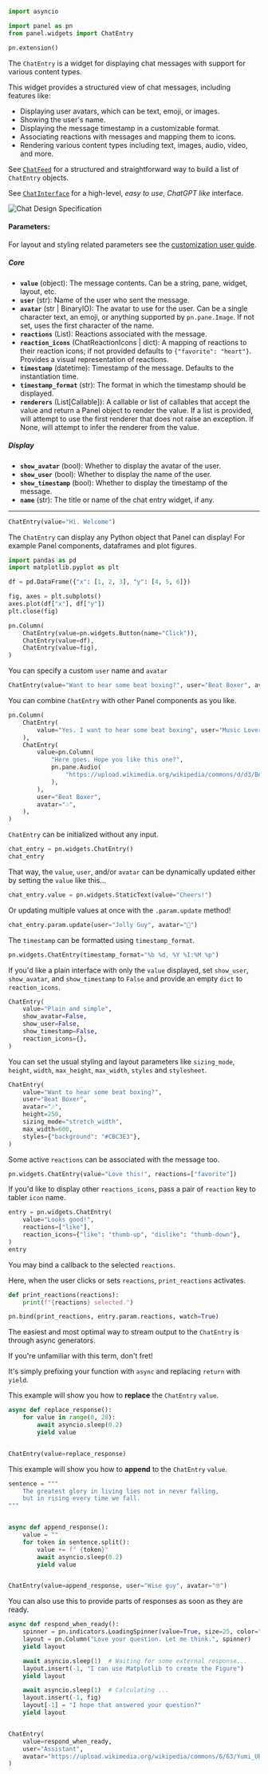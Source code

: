 ```python
import asyncio

import panel as pn
from panel.widgets import ChatEntry

pn.extension()

```

The `ChatEntry` is a widget for displaying chat messages with support for various content types.

This widget provides a structured view of chat messages, including features like:
- Displaying user avatars, which can be text, emoji, or images.
- Showing the user's name.
- Displaying the message timestamp in a customizable format.
- Associating reactions with messages and mapping them to icons.
- Rendering various content types including text, images, audio, video, and more.

See [`ChatFeed`](ChatFeed.ipynb) for a structured and straightforward way to build a list of `ChatEntry` objects.

See [`ChatInterface`](ChatInterface.ipynb) for a high-level, *easy to use*, *ChatGPT like* interface.

![Chat Design Specification](../../assets/ChatDesignSpecification.png)

#### Parameters:

For layout and styling related parameters see the [customization user guide](../../user_guide/Customization.ipynb).

##### Core

* **`value`** (object): The message contents. Can be a string, pane, widget, layout, etc.
* **`user`** (str): Name of the user who sent the message.
* **`avatar`** (str | BinaryIO): The avatar to use for the user. Can be a single character text, an emoji, or anything supported by `pn.pane.Image`. If not set, uses the first character of the name.
* **`reactions`** (List): Reactions associated with the message.
* **`reaction_icons`** (ChatReactionIcons | dict): A mapping of reactions to their reaction icons; if not provided defaults to `{"favorite": "heart"}`. Provides a visual representation of reactions.
* **`timestamp`** (datetime): Timestamp of the message. Defaults to the instantiation time.
* **`timestamp_format`** (str): The format in which the timestamp should be displayed.
* **`renderers`** (List[Callable]): A callable or list of callables that accept the value and return a Panel object to render the value. If a list is provided, will attempt to use the first renderer that does not raise an exception. If None, will attempt to infer the renderer from the value.

##### Display

* **`show_avatar`** (bool): Whether to display the avatar of the user.
* **`show_user`** (bool): Whether to display the name of the user.
* **`show_timestamp`** (bool): Whether to display the timestamp of the message.
* **`name`** (str): The title or name of the chat entry widget, if any.

___


```python
ChatEntry(value="Hi. Welcome")

```

The `ChatEntry` can display any Python object that Panel can display! For example Panel components, dataframes and plot figures.


```python
import pandas as pd
import matplotlib.pyplot as plt

df = pd.DataFrame({"x": [1, 2, 3], "y": [4, 5, 6]})

fig, axes = plt.subplots()
axes.plot(df["x"], df["y"])
plt.close(fig)

pn.Column(
    ChatEntry(value=pn.widgets.Button(name="Click")),
    ChatEntry(value=df),
    ChatEntry(value=fig),
)

```

You can specify a custom `user` name and `avatar`


```python
ChatEntry(value="Want to hear some beat boxing?", user="Beat Boxer", avatar="🎶")

```

You can combine `ChatEntry` with other Panel components as you like.


```python
pn.Column(
    ChatEntry(
        value="Yes. I want to hear some beat boxing", user="Music Lover", avatar="🎸"
    ),
    ChatEntry(
        value=pn.Column(
            "Here goes. Hope you like this one?",
            pn.pane.Audio(
                "https://upload.wikimedia.org/wikipedia/commons/d/d3/Beatboxset1_pepouni.ogg"
            ),
        ),
        user="Beat Boxer",
        avatar="🎶",
    ),
)

```

`ChatEntry` can be initialized without any input.


```python
chat_entry = pn.widgets.ChatEntry()
chat_entry

```

That way, the `value`, `user`, and/or `avatar` can be dynamically updated either by setting the `value` like this...


```python
chat_entry.value = pn.widgets.StaticText(value="Cheers!")

```

Or updating multiple values at once with the `.param.update` method!


```python
chat_entry.param.update(user="Jolly Guy", avatar="🎅")

```

The `timestamp` can be formatted using `timestamp_format`.


```python
pn.widgets.ChatEntry(timestamp_format="%b %d, %Y %I:%M %p")

```

If you'd like a plain interface with only the `value` displayed, set `show_user`, `show_avatar`, and `show_timestamp` to `False` and provide an empty `dict` to `reaction_icons`.


```python
ChatEntry(
    value="Plain and simple",
    show_avatar=False,
    show_user=False,
    show_timestamp=False,
    reaction_icons={},
)
```

You can set the usual styling and layout parameters like `sizing_mode`, `height`, `width`, `max_height`, `max_width`, `styles` and `stylesheet`.


```python
ChatEntry(
    value="Want to hear some beat boxing?",
    user="Beat Boxer",
    avatar="🎶",
    height=250,
    sizing_mode="stretch_width",
    max_width=600,
    styles={"background": "#CBC3E3"},
)
```

Some active `reactions` can be associated with the message too.


```python
pn.widgets.ChatEntry(value="Love this!", reactions=["favorite"])
```

If you'd like to display other `reactions_icons`, pass a pair of `reaction` key to tabler `icon` name.


```python
entry = pn.widgets.ChatEntry(
    value="Looks good!",
    reactions=["like"],
    reaction_icons={"like": "thumb-up", "dislike": "thumb-down"},
)
entry
```

You may bind a callback to the selected `reactions`.

Here, when the user clicks or sets `reactions`, `print_reactions` activates.


```python
def print_reactions(reactions):
    print(f"{reactions} selected.")

pn.bind(print_reactions, entry.param.reactions, watch=True)
```

The easiest and most optimal way to stream output to the `ChatEntry` is through async generators.

If you're unfamiliar with this term, don't fret!

It's simply prefixing your function with `async` and replacing `return` with `yield`.

This example will show you how to **replace** the `ChatEntry` `value`.


```python
async def replace_response():
    for value in range(0, 28):
        await asyncio.sleep(0.2)
        yield value


ChatEntry(value=replace_response)
```

This example will show you how to **append** to the `ChatEntry` `value`.


```python
sentence = """
    The greatest glory in living lies not in never falling,
    but in rising every time we fall.
"""


async def append_response():
    value = ""
    for token in sentence.split():
        value += f" {token}"
        await asyncio.sleep(0.2)
        yield value


ChatEntry(value=append_response, user="Wise guy", avatar="🤓")

```

You can also use this to provide parts of responses as soon as they are ready.


```python
async def respond_when_ready():
    spinner = pn.indicators.LoadingSpinner(value=True, size=25, color="light")
    layout = pn.Column("Love your question. Let me think.", spinner)
    yield layout

    await asyncio.sleep(1)  # Waiting for some external response...
    layout.insert(-1, "I can use Matplotlib to create the Figure")
    yield layout

    await asyncio.sleep(1)  # Calculating ...
    layout.insert(-1, fig)
    layout[-1] = "I hope that answered your question?"
    yield layout


ChatEntry(
    value=respond_when_ready,
    user="Assistant",
    avatar="https://upload.wikimedia.org/wikipedia/commons/6/63/Yumi_UBports.png",
)

```

